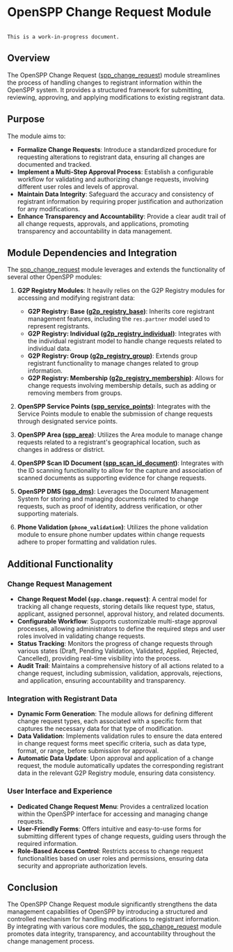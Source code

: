 # OpenSPP Change Request Module

```{warning}

This is a work-in-progress document.
```

## Overview

The OpenSPP Change Request ([spp_change_request](spp_change_request)) module streamlines the process of handling changes to registrant information within the OpenSPP system. It provides a structured framework for submitting, reviewing, approving, and applying modifications to existing registrant data.

## Purpose

The module aims to:

* **Formalize Change Requests**: Introduce a standardized procedure for requesting alterations to registrant data, ensuring all changes are documented and tracked.
* **Implement a Multi-Step Approval Process**: Establish a configurable workflow for validating and authorizing change requests, involving different user roles and levels of approval.
* **Maintain Data Integrity**: Safeguard the accuracy and consistency of registrant information by requiring proper justification and authorization for any modifications.
* **Enhance Transparency and Accountability**: Provide a clear audit trail of all change requests, approvals, and applications, promoting transparency and accountability in data management.

## Module Dependencies and Integration

The [spp_change_request](spp_change_request) module leverages and extends the functionality of several other OpenSPP modules:

1. **G2P Registry Modules**: It heavily relies on the G2P Registry modules for accessing and modifying registrant data:
    * **G2P Registry: Base ([g2p_registry_base](g2p_registry_base))**:  Inherits core registrant management features, including the `res.partner` model used to represent registrants.
    * **G2P Registry: Individual ([g2p_registry_individual](g2p_registry_individual))**:  Integrates with the individual registrant model to handle change requests related to individual data.
    * **G2P Registry: Group ([g2p_registry_group](g2p_registry_group))**:  Extends group registrant functionality to manage changes related to group information.
    * **G2P Registry: Membership ([g2p_registry_membership](g2p_registry_membership))**:  Allows for change requests involving membership details, such as adding or removing members from groups.

2. **OpenSPP Service Points ([spp_service_points](spp_service_points))**: Integrates with the Service Points module to enable the submission of change requests through designated service points.

3. **OpenSPP Area ([spp_area](spp_area))**: Utilizes the Area module to manage change requests related to a registrant's geographical location, such as changes in address or district. 

4. **OpenSPP Scan ID Document ([spp_scan_id_document](spp_scan_id_document))**: Integrates with the ID scanning functionality to allow for the capture and association of scanned documents as supporting evidence for change requests.

5. **OpenSPP DMS ([spp_dms](spp_dms))**: Leverages the Document Management System for storing and managing documents related to change requests, such as proof of identity, address verification, or other supporting materials. 

6. **Phone Validation (`phone_validation`)**: Utilizes the phone validation module to ensure phone number updates within change requests adhere to proper formatting and validation rules.

## Additional Functionality

### Change Request Management

* **Change Request Model (`spp.change.request`)**: A central model for tracking all change requests, storing details like request type, status, applicant, assigned personnel, approval history, and related documents. 
* **Configurable Workflow**: Supports customizable multi-stage approval processes, allowing administrators to define the required steps and user roles involved in validating change requests.
* **Status Tracking**: Monitors the progress of change requests through various states (Draft, Pending Validation, Validated, Applied, Rejected, Cancelled), providing real-time visibility into the process. 
* **Audit Trail**:  Maintains a comprehensive history of all actions related to a change request, including submission, validation, approvals, rejections, and application, ensuring accountability and transparency.

### Integration with Registrant Data

* **Dynamic Form Generation**:  The module allows for defining different change request types, each associated with a specific form that captures the necessary data for that type of modification.
* **Data Validation**: Implements validation rules to ensure the data entered in change request forms meet specific criteria, such as data type, format, or range, before submission for approval. 
* **Automatic Data Update**:  Upon approval and application of a change request, the module automatically updates the corresponding registrant data in the relevant G2P Registry module, ensuring data consistency.

### User Interface and Experience

* **Dedicated Change Request Menu**:  Provides a centralized location within the OpenSPP interface for accessing and managing change requests.
* **User-Friendly Forms**:  Offers intuitive and easy-to-use forms for submitting different types of change requests, guiding users through the required information.
* **Role-Based Access Control**: Restricts access to change request functionalities based on user roles and permissions, ensuring data security and appropriate authorization levels.

## Conclusion

The OpenSPP Change Request module significantly strengthens the data management capabilities of OpenSPP by introducing a structured and controlled mechanism for handling modifications to registrant information.  By integrating with various core modules, the [spp_change_request](spp_change_request) module promotes data integrity, transparency, and accountability throughout the change management process. 
